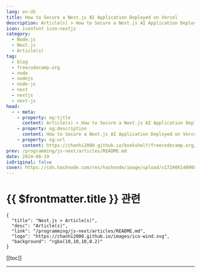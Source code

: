```yaml
---
lang: en-US
title: How to Secure a Next.js AI Application Deployed on Vercel
description: Article(s) > How to Secure a Next.js AI Application Deployed on Vercel
icon: iconfont icon-nextjs
category: 
  - Node.js
  - Next.js
  - Article(s)
tag: 
  - blog
  - freecodecamp.org
  - node
  - nodejs
  - node-js
  - next
  - nextjs
  - next-js
head:
  - - meta:
    - property: og:title
      content: Article(s) > How to Secure a Next.js AI Application Deployed on Vercel
    - property: og:description
      content: How to Secure a Next.js AI Application Deployed on Vercel
    - property: og:url
      content: https://chanhi2000.github.io/bookshelf/freecodecamp.org/how-to-secure-a-nextjs-ai-application-deployed-on-vercel.html
prev: /programming/js-next/articles/README.md
date: 2024-08-19
isOriginal: false
cover: https://cdn.hashnode.com/res/hashnode/image/upload/v1724061409083/f9df1023-0bf0-4dc4-b97b-041738bfe5f8.png
---
```


# {{ $frontmatter.title }} 관련

```component VPCard
{
  "title": "Next.js > Article(s)",
  "desc": "Article(s)",
  "link": "/programming/js-next/articles/README.md",
  "logo": "https://chanhi2000.github.io/images/ico-wind.svg",
  "background": "rgba(10,10,10,0.2)"
}
```

[[toc]]

---

<SiteInfo
  name="How to Secure a Next.js AI Application Deployed on Vercel"
  desc="In this in-depth guide, I’ll be showing how to secure a Next.js AI app deployed on Vercel. We’ll be taking a hands-on approach by starting with a simple AI app riddled with vulnerabilities. This article will guide you through how you can detect vulne..."
  url="https://freecodecamp.org/news/how-to-secure-a-nextjs-ai-application-deployed-on-vercel/"
  logo="https://cdn.freecodecamp.org/universal/favicons/favicon.ico"
  preview="https://cdn.hashnode.com/res/hashnode/image/upload/v1724061409083/f9df1023-0bf0-4dc4-b97b-041738bfe5f8.png"/>

<!-- TODO: 작성 -->

